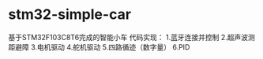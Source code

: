 # stm32-simple-car
基于STM32F103C8T6完成的智能小车
代码实现：
1.蓝牙连接并控制
2.超声波测距避障
3.电机驱动
4.舵机驱动
5.四路循迹（数字量）
6.PID
